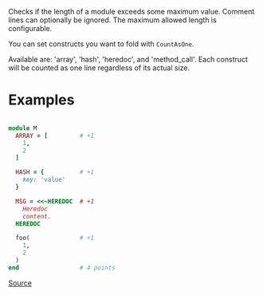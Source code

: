 
Checks if the length of a module exceeds some maximum value.
Comment lines can optionally be ignored.
The maximum allowed length is configurable.

You can set constructs you want to fold with `CountAsOne`.

Available are: 'array', 'hash', 'heredoc', and 'method_call'.
Each construct will be counted as one line regardless of its actual size.

# Examples

```ruby

module M
  ARRAY = [         # +1
    1,
    2
  ]

  HASH = {          # +1
    key: 'value'
  }

  MSG = <<~HEREDOC  # +1
    Heredoc
    content.
  HEREDOC

  foo(              # +1
    1,
    2
  )
end                 # 4 points
```

[Source](http://www.rubydoc.info/gems/rubocop/RuboCop/Cop/Metrics/ModuleLength)